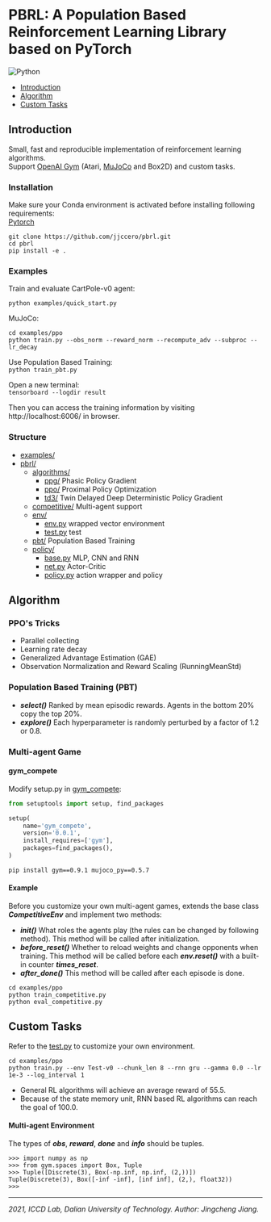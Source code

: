 # PBRL: A Population Based Reinforcement Learning Library based on PyTorch

![Python](https://img.shields.io/badge/language-python-green.svg)

* [Introduction](#introduction)
* [Algorithm](#algorithm)
* [Custom Tasks](#custom-tasks)

## Introduction

Small, fast and reproducible implementation of reinforcement learning algorithms.  
Support [OpenAI Gym](https://gym.openai.com/) (Atari, [MuJoCo](http://www.mujoco.org/) and Box2D) and custom tasks.

### Installation

Make sure your Conda environment is activated before installing following requirements:  
[Pytorch](https://pytorch.org/)

```
git clone https://github.com/jjccero/pbrl.git
cd pbrl
pip install -e .
```

### Examples

Train and evaluate CartPole-v0 agent:

```
python examples/quick_start.py
```

MuJoCo:

```
cd examples/ppo
python train.py --obs_norm --reward_norm --recompute_adv --subproc --lr_decay
```

Use Population Based Training:  
`python train_pbt.py`

Open a new terminal:  
`tensorboard --logdir result`

Then you can access the training information by visiting http://localhost:6006/ in browser.

### Structure

* [examples/](/examples)
* [pbrl/](/pbrl)
    * [algorithms/](/pbrl/algorithms)
        * [ppg/](/pbrl/algorithms/ppg) Phasic Policy Gradient
        * [ppo/](/pbrl/algorithms/ppo) Proximal Policy Optimization
        * [td3/](/pbrl/algorithms/td3) Twin Delayed Deep Deterministic Policy Gradient
    * [competitive/](/pbrl/competitive) Multi-agent support
    * [env/](/pbrl/env)
        * [env.py](/pbrl/env/env.py) wrapped vector environment
        * [test.py](/pbrl/env/test.py) test
    * [pbt/](/pbrl/pbt) Population Based Training
    * [policy/](/pbrl/policy)
        * [base.py](/pbrl/policy/base.py) MLP, CNN and RNN
        * [net.py](/pbrl/policy/net.py) Actor-Critic
        * [policy.py](/pbrl/policy/policy.py) action wrapper and policy

## Algorithm

### PPO's Tricks

* Parallel collecting
* Learning rate decay
* Generalized Advantage Estimation (GAE)
* Observation Normalization and Reward Scaling (RunningMeanStd)

### Population Based Training (PBT)

* **_select()_** Ranked by mean episodic rewards. Agents in the bottom 20% copy the top 20%.
* **_explore()_** Each hyperparameter is randomly perturbed by a factor of 1.2 or 0.8.

### Multi-agent Game

#### gym_compete

Modify setup.py in [gym_compete](https://github.com/openai/multiagent-competition):

```python
from setuptools import setup, find_packages

setup(
    name='gym_compete',
    version='0.0.1',
    install_requires=['gym'],
    packages=find_packages(),
)
```

`pip install gym==0.9.1 mujoco_py==0.5.7`

#### Example

Before you customize your own multi-agent games, extends the base class **_CompetitiveEnv_** and implement two methods:

* **_init()_** What roles the agents play (the rules can be changed by following method). This method will be called
  after initialization.
* **_before_reset()_** Whether to reload weights and change opponents when training. This method will be called before
  each **_env.reset()_** with a built-in counter **_times_reset_**.
* **_after_done()_** This method will be called after each episode is done.

```
cd examples/ppo
python train_competitive.py
python eval_competitive.py
```

## Custom Tasks

Refer to the [test.py](/pbrl/env/test.py) to customize your own environment.

```
cd examples/ppo
python train.py --env Test-v0 --chunk_len 8 --rnn gru --gamma 0.0 --lr 1e-3 --log_interval 1
```

* General RL algorithms will achieve an average reward of 55.5.
* Because of the state memory unit, RNN based RL algorithms can reach the goal of 100.0.

#### Multi-agent Environment

The types of **_obs_**, **_reward_**, **_done_** and **_info_** should be tuples.

```
>>> import numpy as np
>>> from gym.spaces import Box, Tuple
>>> Tuple([Discrete(3), Box(-np.inf, np.inf, (2,))])
Tuple(Discrete(3), Box([-inf -inf], [inf inf], (2,), float32))
>>> 
```

---
*2021, ICCD Lab, Dalian University of Technology. Author: Jingcheng Jiang.*  
